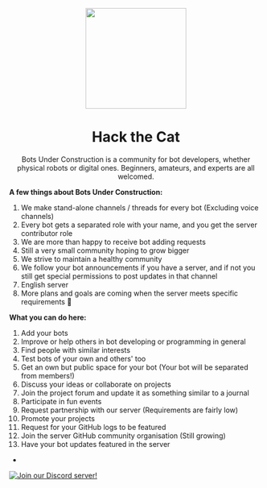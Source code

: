 <p align="center">
<img width="200" src="https://cdn.discordapp.com/attachments/1141328000156180500/1146726936740118651/372898839_615602897444571_4347508432357532021_n-removebg-preview.png">
</p>
<h1 align="center">Hack the Cat</h1>
<p align="center">Bots Under Construction is a community for bot developers, whether physical robots or digital ones. Beginners, amateurs, and experts are all welcomed. </p>

**A few things about Bots Under Construction:**
1. We make stand-alone channels / threads for every bot (Excluding voice channels)
2. Every bot gets a separated role with your name, and you get the server contributor role
3. We are more than happy to receive bot adding requests
4. Still a very small community hoping to grow bigger
5. We strive to maintain a healthy community
6. We follow your bot announcements if you have a server, and if not you still get special permissions to post updates in that channel
7. English server
8. More plans and goals are coming when the server meets specific requirements :muscle:

**What you can do here:**
1. Add your bots
2. Improve or help others in bot developing or programming in general
3. Find people with similar interests
4. Test bots of your own and others' too
5. Get an own but public space for your bot (Your bot will be separated from members!)
6. Discuss your ideas or collaborate on projects
7. Join the project forum and update it as something similar to a journal
8. Participate in fun events
9. Request partnership with our server (Requirements are fairly low) 
10. Promote your projects 
11. Request for your GitHub logs to be featured
12. Join the server GitHub community organisation (Still growing)
13. Have your bot updates featured in the server 
-
[![Join our Discord server!](https://invidget.switchblade.xyz/xASEtwRPta)](https://discord.gg/xASEtwRPta)
